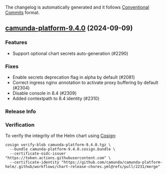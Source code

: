 The changelog is automatically generated and it follows [Conventional Commits](https://www.conventionalcommits.org/en/v1.0.0/) format.

## [camunda-platform-9.4.0](https://github.com/camunda/camunda-platform-helm/releases/tag/camunda-platform-9.4.0) (2024-09-09)

### Features

- Support optional chart secrets auto-generation (#2290)

### Fixes

- Enable secrets deprecation flag in alpha by default (#2081)
- Correct ingress nginx annotation to activate proxy buffering by default (#2304)
- Disable console in 8.4 (#2309)
- Added contextpath to 8.4 identity (#2310)

<!-- generated by git-cliff -->
### Release Info



### Verification

To verify the integrity of the Helm chart using [Cosign](https://docs.sigstore.dev/signing/quickstart/):

```shell
cosign verify-blob camunda-platform-9.4.0.tgz \
  --bundle camunda-platform-9.4.0.cosign.bundle \
  --certificate-oidc-issuer "https://token.actions.githubusercontent.com" \
  --certificate-identity "https://github.com/camunda/camunda-platform-helm/.github/workflows/chart-release-chores.yml@refs/pull/2231/merge"
```
